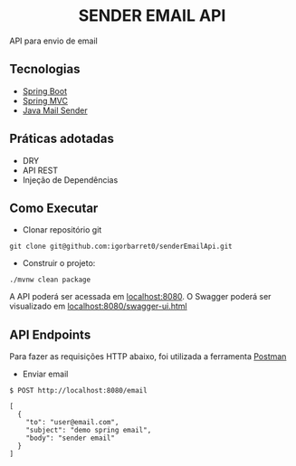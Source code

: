 <h1 align="center">
  SENDER EMAIL API
</h1>

API para envio de email

## Tecnologias

- [Spring Boot](https://spring.io/projects/spring-boot)
- [Spring MVC](https://spring.io/guides/gs/serving-web-content/)
- [Java Mail Sender](https://docs.spring.io/spring-framework/docs/current/javadoc-api/org/springframework/mail/javamail/JavaMailSender.html)

## Práticas adotadas

- DRY
- API REST
- Injeção de Dependências

## Como Executar

- Clonar repositório git
```
git clone git@github.com:igorbarret0/senderEmailApi.git
```

- Construir o projeto:
```
./mvnw clean package
```


A API poderá ser acessada em [localhost:8080](http://localhost:8080).
O Swagger poderá ser visualizado em [localhost:8080/swagger-ui.html](http://localhost:8080/swagger-ui.html)

## API Endpoints

Para fazer as requisições HTTP abaixo, foi utilizada a ferramenta [Postman](https://www.postman.com/)

- Enviar email
```
$ POST http://localhost:8080/email

[
  {
    "to": "user@email.com",
    "subject": "demo spring email",
    "body": "sender email"
  }
]
```
